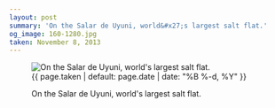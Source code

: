 ```yaml
---
layout: post
summary: 'On the Salar de Uyuni, world&#x27;s largest salt flat.'
og_image: 160-1280.jpg
taken: November 8, 2013
---
```


<figure class="post" data-src="{{ site.assets_url }}/{{ page.og_image }}">
<img alt="On the Salar de Uyuni, world's largest salt flat." sizes="(min-width: 700px) 50vw, calc(100vw - 2rem)" src="{{ site.assets_url }}/160-640.jpg" srcset="{{ site.assets_url }}/160-1280.jpg 1280w, {{ site.assets_url }}/160-960.jpg 960w, {{ site.assets_url }}/160-640.jpg 640w, {{ site.assets_url }}/160-320.jpg 320w"/>
<figcaption>
<time>{{ page.taken | default: page.date | date: "%B %-d, %Y" }}</time>
<p>On the Salar de Uyuni, world's largest salt flat.</p>
</figcaption>
</figure>
